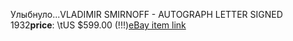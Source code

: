 Улыбнуло...VLADIMIR SMIRNOFF - AUTOGRAPH LETTER SIGNED 1932<strong>price</strong>: \tUS $599.00 (!!!)<a href="http://cgi.ebay.com/ws/eBayISAPI.dll?ViewItem&item=290030115238&category=14433">eBay item link</a>